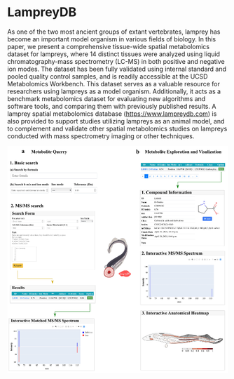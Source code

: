 # LampreyDB

As one of the two most ancient groups of extant vertebrates, lamprey has become an important model organism in various fields of biology. In this paper, we present a comprehensive tissue-wide spatial metabolomics dataset for lampreys, where 14 distinct tissues were analyzed using liquid chromatography-mass spectrometry (LC-MS) in both positive and negative ion modes. The dataset has been fully validated using internal standard and pooled quality control samples, and is readily accessible at the UCSD Metabolomics Workbench. This dataset serves as a valuable resource for researchers using lampreys as a model organism. Additionally, it acts as a benchmark metabolomics dataset for evaluating new algorithms and software tools, and comparing them with previously published results. A lamprey spatial metabolomics database (https://www.lampreydb.com) is also provided to support studies utilizing lampreys as an animal model, and to complement and validate other spatial metabolomics studies on lampreys conducted with mass spectrometry imaging or other techniques.

<img src="https://github.com/YonghuiDong/LampreyDB/blob/main/Fig/Fig.jpg" align="center" alt="" width="700"/></center>
